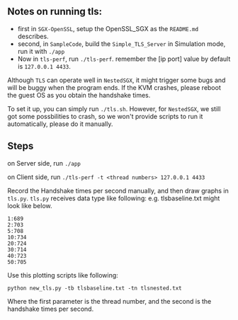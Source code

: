 ## Notes on running tls:
- first in `SGX-OpenSSL`, setup the OpenSSL_SGX as the `README.md` describes.
- second, in `SampleCode`, build the `Simple_TLS_Server` in Simulation mode, run it with `./app`
- Now in `tls-perf`, run `./tls-perf`. remember the [ip port] value by default is `127.0.0.1 4433`.

Although `TLS` can operate well in `NestedSGX`, it might trigger some bugs and will be buggy when the program ends. If the KVM crashes, please reboot the guest OS as you obtain the handshake times.

To set it up, you can simply run `./tls.sh`. However, for `NestedSGX`, we still got some possbilities to crash, so we won't provide scripts to run it automatically, please do it manually.

## Steps
on Server side, run `./app`

on Client side, run `./tls-perf -t <thread numbers> 127.0.0.1 4433`

Record the Handshake times per second manually, and then draw graphs in `tls.py`. `tls.py` receives data type like following: e.g. tlsbaseline.txt might look like below.
```
1:689
2:703
5:708
10:734
20:724
30:714
40:723
50:705
```
Use this plotting scripts like following:
```shell
python new_tls.py -tb tlsbaseline.txt -tn tlsnested.txt
```
Where the first parameter is the thread number, and the second is the handshake times per second.